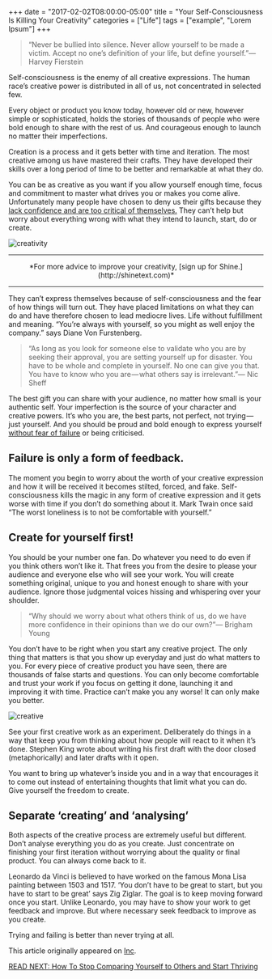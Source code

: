 +++
  date = "2017-02-02T08:00:00-05:00"
  title = "Your Self-Consciousness Is Killing Your Creativity"
  categories = ["Life"]
  tags = ["example", "Lorem Ipsum"]
+++



> “Never be bullied into silence. Never allow yourself to be made a victim. Accept no one’s definition of your life, but define yourself.”― Harvey Fierstein

<span class="dropcap">S</span>elf-consciousness is the enemy of all creative expressions. The human race’s creative power is distributed in all of us, not concentrated in selected few. 

Every object or product you know today, however old or new, however simple or sophisticated, holds the stories of thousands of people who were bold enough to share with the rest of us. And courageous enough to launch no matter their imperfections.

Creation is a process and it gets better with time and iteration. The most creative among us have mastered their crafts. They have developed their skills over a long period of time to be better and remarkable at what they do.

You can be as creative as you want if you allow yourself enough time, focus and commitment to master what drives you or makes you come alive. Unfortunately many people have chosen to deny us their gifts because they [lack confidence and are too critical of themselves.](http://advice.shinetext.com/articles/3-ways-to-take-back-your-confidence/) They can’t help but worry about everything wrong with what they intend to launch, start, do or create.

![creativity](//images.contentful.com/awpxl2koull4/5WQWOZJPFemYOygK2Ak2Cg/77a7314538e57e1be0cc76bc7e2735a8/jwimshwif14-jeff-sheldon.jpg)

---

<center> *For more advice to improve your creativity, [sign up for Shine.](http://shinetext.com)* </center>


---


They can’t express themselves because of self-consciousness and the fear of how things will turn out. They have placed limitations on what they can do and have therefore chosen to lead mediocre lives. Life without fulfillment and meaning. “You’re always with yourself, so you might as well enjoy the company.” says Diane Von Furstenberg.

> “As long as you look for someone else to validate who you are by seeking their approval, you are setting yourself up for disaster. You have to be whole and complete in yourself. No one can give you that. You have to know who you are — what others say is irrelevant.”― Nic Sheff

The best gift you can share with your audience, no matter how small is your authentic self. Your imperfection is the source of your character and creative powers. It’s who you are, the best parts, not perfect, not trying — just yourself. And you should be proud and bold enough to express yourself [without fear of failure](http://advice.shinetext.com/articles/3-ways-to-slay-your-fears-and-why-we-worry-so-much/) or being criticised.


## Failure is only a form of feedback.

The moment you begin to worry about the worth of your creative expression and how it will be received it becomes stilted, forced, and fake. Self-consciousness kills the magic in any form of creative expression and it gets worse with time if you don’t do something about it. Mark Twain once said “The worst loneliness is to not be comfortable with yourself.”

## Create for yourself first!

You should be your number one fan. Do whatever you need to do even if you think others won’t like it. That frees you from the desire to please your audience and everyone else who will see your work. You will create something original, unique to you and honest enough to share with your audience. Ignore those judgmental voices hissing and whispering over your shoulder.

> “Why should we worry about what others think of us, do we have more confidence in their opinions than we do our own?”― Brigham Young

You don’t have to be right when you start any creative project. The only thing that matters is that you show up everyday and just do what matters to you. For every piece of creative product you have seen, there are thousands of false starts and questions. You can only become comfortable and trust your work if you focus on getting it done, launching it and improving it with time. Practice can’t make you any worse! It can only make you better.

![creative](//images.contentful.com/awpxl2koull4/5kAygiCTVSA2KuEycAoa6a/a954dafacbd2e0a13e26f205a5863377/6mq_l_txzo4-brooke-lark.jpg)

See your first creative work as an experiment. Deliberately do things in a way that keep you from thinking about how people will react to it when it’s done. Stephen King wrote about writing his first draft with the door closed (metaphorically) and later drafts with it open. 

You want to bring up whatever’s inside you and in a way that encourages it to come out instead of entertaining thoughts that limit what you can do. Give yourself the freedom to create.

## Separate ‘creating’ and ‘analysing’

Both aspects of the creative process are extremely useful but different. Don’t analyse everything you do as you create. Just concentrate on finishing your first iteration without worrying about the quality or final product. You can always come back to it.

Leonardo da Vinci is believed to have worked on the famous Mona Lisa painting between 1503 and 1517. ‘You don’t have to be great to start, but you have to start to be great’ says Zig Ziglar. The goal is to keep moving forward once you start. Unlike Leonardo, you may have to show your work to get feedback and improve. But where necessary seek feedback to improve as you create. 

Trying and failing is better than never trying at all.

This article originally appeared on [Inc](http://www.inc.com/thomas-oppong/your-self-consciousness-is-killing-your-creativity-and-what-to-do-about-it.html).

[READ NEXT: How To Stop Comparing Yourself to Others and Start Thriving](http://advice.shinetext.com/articles/how-to-stop-comparing-yourself-to-others-and-start-thriving/)

<div class="pubexchange_module" id="pubexchange_below_content" data-pubexchange-module-id="2323"></div>

<script>(function(w, d, s, id) {
  w.PUBX=w.PUBX || {pub: "shine_text", discover: false, lazy: true};
  var js, pjs = d.getElementsByTagName(s)[0];
  if (d.getElementById(id)) return;
  js = d.createElement(s); js.id = id; js.async = true;
  js.src = "//main.pubexchange.com/loader.min.js";
  pjs.parentNode.insertBefore(js, pjs);
}(window, document, "script", "pubexchange-jssdk"));</script>

